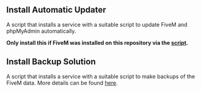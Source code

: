 ## Install Automatic Updater
A script that installs a service with a suitable script to update FiveM and phpMyAdmin automatically.

**Only install this if FiveM was installed on this repository via the [script](../install-fxserver).**

## Install Backup Solution
A script that installs a service with a suitable script to make backups of the FiveM data. More details can be found [here](../../backup-solution).
